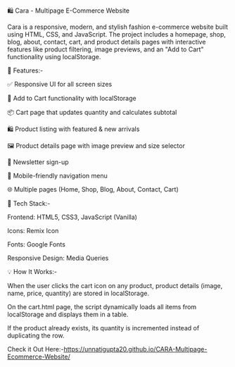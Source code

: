 🛍️ Cara - Multipage E-Commerce Website


Cara is a responsive, modern, and stylish fashion e-commerce website built using HTML, CSS, and JavaScript. The project includes a homepage, shop, blog, about, contact, cart, and product details pages with interactive features like product filtering, image previews, and an "Add to Cart" functionality using localStorage.

🚀 Features:-

✅ Responsive UI for all screen sizes

🛒 Add to Cart functionality with localStorage

📦 Cart page that updates quantity and calculates subtotal

🛍️ Product listing with featured & new arrivals

🖼️ Product details page with image preview and size selector

📨 Newsletter sign-up

📱 Mobile-friendly navigation menu

🌐 Multiple pages (Home, Shop, Blog, About, Contact, Cart)


🧰 Tech Stack:-

Frontend: HTML5, CSS3, JavaScript (Vanilla)

Icons: Remix Icon

Fonts: Google Fonts

Responsive Design: Media Queries



  
💡 How It Works:-

When the user clicks the cart icon on any product, product details (image, name, price, quantity) are stored in localStorage.

On the cart.html page, the script dynamically loads all items from localStorage and displays them in a table.

If the product already exists, its quantity is incremented instead of duplicating the row.


Check it Out Here:-https://unnatigupta20.github.io/CARA-Multipage-Ecommerce-Website/

